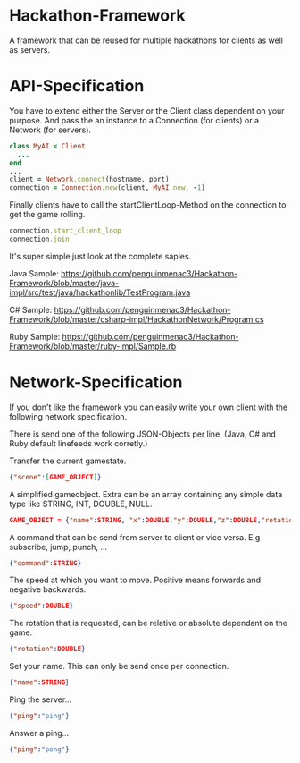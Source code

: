 Hackathon-Framework
===================

A framework that can be reused for multiple hackathons for clients as well as servers.

API-Specification
=================

You have to extend either the Server or the Client class dependent on your purpose. And pass the an instance to a Connection (for clients) or a Network (for servers).
```ruby
class MyAI < Client
  ...
end
...
client = Network.connect(hostname, port)
connection = Connection.new(client, MyAI.new, -1)
```

Finally clients have to call the startClientLoop-Method on the connection to get the game rolling.

```ruby
connection.start_client_loop
connection.join
```

It's super simple just look at the complete saples.

Java Sample: https://github.com/penguinmenac3/Hackathon-Framework/blob/master/java-impl/src/test/java/hackathonlib/TestProgram.java

C# Sample: https://github.com/penguinmenac3/Hackathon-Framework/blob/master/csharp-impl/HackathonNetwork/Program.cs

Ruby Sample: https://github.com/penguinmenac3/Hackathon-Framework/blob/master/ruby-impl/Sample.rb

Network-Specification
=====================

If you don't like the framework you can easily write your own client with the following network specification.

There is send one of the following JSON-Objects per line. (Java, C# and Ruby default linefeeds work corretly.)

Transfer the current gamestate.
```json
{"scene":[GAME_OBJECT]}
```

A simplified gameobject. Extra can be an array containing any simple data type like STRING, INT, DOUBLE, NULL.
```json
GAME_OBJECT = {"name":STRING, "x":DOUBLE,"y":DOUBLE,"z":DOUBLE,"rotation":[0,2*PI],"extra":[]}
```

A command that can be send from server to client or vice versa. E.g subscribe, jump, punch, ...
```json
{"command":STRING}
```

The speed at which you want to move. Positive means forwards and negative backwards.
```json
{"speed":DOUBLE}
```

The rotation that is requested, can be relative or absolute dependant on the game.
```json
{"rotation":DOUBLE}
```

Set your name. This can only be send once per connection.
```json
{"name":STRING}
```

Ping the server...
```json
{"ping":"ping"}
```

Answer a ping...
```json
{"ping":"pong"}
```

